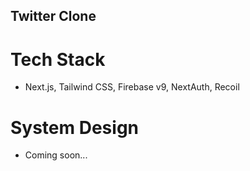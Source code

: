 ## Twitter Clone

# Tech Stack

- Next.js, Tailwind CSS, Firebase v9, NextAuth, Recoil

# System Design

- Coming soon...
